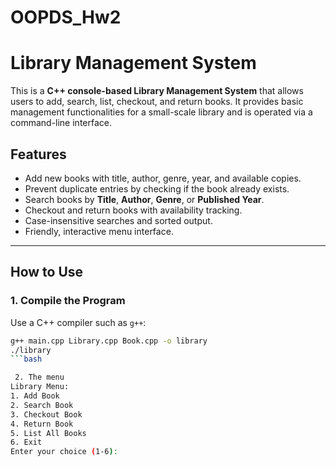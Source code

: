 # OOPDS_Hw2
# Library Management System

This is a **C++ console-based Library Management System** that allows users to add, search, list, checkout, and return books. It provides basic management functionalities for a small-scale library and is operated via a command-line interface.

## Features

- Add new books with title, author, genre, year, and available copies.
- Prevent duplicate entries by checking if the book already exists.
- Search books by **Title**, **Author**, **Genre**, or **Published Year**.
- Checkout and return books with availability tracking.
- Case-insensitive searches and sorted output.
- Friendly, interactive menu interface.

---

## How to Use

### 1. **Compile the Program**

Use a C++ compiler such as `g++`:

```bash
g++ main.cpp Library.cpp Book.cpp -o library
./library
```bash

 2. The menu
Library Menu:
1. Add Book
2. Search Book
3. Checkout Book
4. Return Book
5. List All Books
6. Exit
Enter your choice (1-6):

